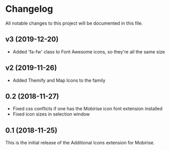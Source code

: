 # Changelog

All notable changes to this project will be documented in this file.

## v3 (2019-12-20)

- Added 'fa-fw' class to Font Awesome icons, so they're all the same size

## v2 (2019-11-26)

- Added Themify and Map Icons to the family

## 0.2 (2018-11-27)

- Fixed css conflicts if one has the Mobirise icon font extension installed
- Fixed icon sizes in selection window

## 0.1 (2018-11-25)

This is the initial release of the Additional Icons extension for Mobirise.